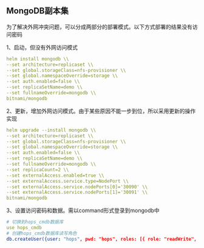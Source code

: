 ## MongoDB副本集

为了解决外网冲突问题，可以分成两部分的部署模式。以下方式部署的结果没有访问密码

1、启动，但没有外网访问模式

```yaml
helm install mongodb \\
--set architecture=replicaset \\
--set global.storageClass=nfs-provisioner \\
--set global.namespaceOverride=storage \\
--set auth.enabled=false \\
--set replicaSetName=demo \\
--set fullnameOverride=mongodb \\
bitnami/mongodb
```

2、更新，增加外网访问模式。由于某些原因不能一步到位，所以采用更新的操作实现

```yaml
helm upgrade --install mongodb \\
--set architecture=replicaset \\
--set global.storageClass=nfs-provisioner \\
--set global.namespaceOverride=storage \\
--set auth.enabled=false \\
--set replicaSetName=demo \\
--set fullnameOverride=mongodb \\
--set replicaCount=2 \\
--set externalAccess.enabled=true \\
--set externalAccess.service.type=NodePort \\
--set externalAccess.service.nodePorts[0]='30090' \\
--set externalAccess.service.nodePorts[1]='30091' \\
bitnami/mongodb
```

3、设置访问密码和数据。需以command形式登录到mongodb中

```yaml
# 切换到hops_cmdb数据库
use hops_cmdb
# 创建hops_cmdb数据库读写角色
db.createUser({user: "hops", pwd: "hops", roles: [{ role: "readWrite", db:"hops_cmdb" }]})
```
